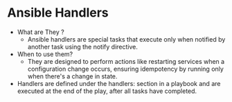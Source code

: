 # Ansible Handlers
- What are They ?
    - Ansible handlers are special tasks that execute only when notified by another task using the notify directive. 
- When to use them?
    - They are designed to perform actions like restarting services when a configuration change occurs, ensuring idempotency by running only when there's a change in state. 
- Handlers are defined under the handlers: section in a playbook and are executed at the end of the play, after all tasks have completed.
